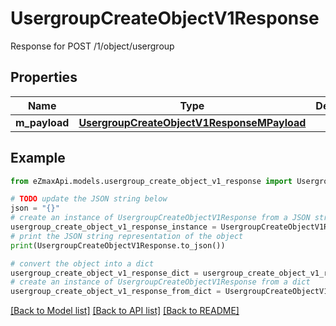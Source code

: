 # UsergroupCreateObjectV1Response

Response for POST /1/object/usergroup

## Properties

Name | Type | Description | Notes
------------ | ------------- | ------------- | -------------
**m_payload** | [**UsergroupCreateObjectV1ResponseMPayload**](UsergroupCreateObjectV1ResponseMPayload.md) |  | 

## Example

```python
from eZmaxApi.models.usergroup_create_object_v1_response import UsergroupCreateObjectV1Response

# TODO update the JSON string below
json = "{}"
# create an instance of UsergroupCreateObjectV1Response from a JSON string
usergroup_create_object_v1_response_instance = UsergroupCreateObjectV1Response.from_json(json)
# print the JSON string representation of the object
print(UsergroupCreateObjectV1Response.to_json())

# convert the object into a dict
usergroup_create_object_v1_response_dict = usergroup_create_object_v1_response_instance.to_dict()
# create an instance of UsergroupCreateObjectV1Response from a dict
usergroup_create_object_v1_response_from_dict = UsergroupCreateObjectV1Response.from_dict(usergroup_create_object_v1_response_dict)
```
[[Back to Model list]](../README.md#documentation-for-models) [[Back to API list]](../README.md#documentation-for-api-endpoints) [[Back to README]](../README.md)


